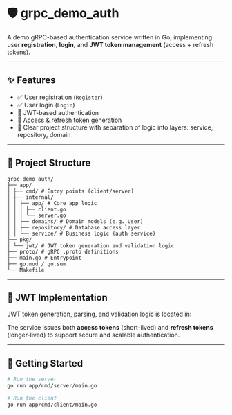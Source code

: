 # 🛡️ grpc_demo_auth

A demo gRPC-based authentication service written in Go, implementing user **registration**, **login**, and **JWT token management** (access + refresh tokens).

---

## ✨ Features

- ✅ User registration (`Register`)
- ✅ User login (`Login`)  
- 🔐 JWT-based authentication
- 🔄 Access & refresh token generation
- 🧠 Clear project structure with separation of logic into layers: service, repository, domain

---

## 📁 Project Structure

```
grpc_demo_auth/
├── app/
│ ├── cmd/ # Entry points (client/server)
│ ├── internal/
│ │ ├── app/ # Core app logic
│ │ │ ├── client.go
│ │ │ └── server.go
│ │ ├── domains/ # Domain models (e.g. User)
│ │ ├── repository/ # Database access layer
│ │ └── service/ # Business logic (auth service)
├── pkg/
│ └── jwt/ # JWT token generation and validation logic
├── proto/ # gRPC .proto definitions
├── main.go # Entrypoint
├── go.mod / go.sum
└── Makefile
```

---

## 🔑 JWT Implementation

JWT token generation, parsing, and validation logic is located in:


The service issues both **access tokens** (short-lived) and **refresh tokens** (longer-lived) to support secure and scalable authentication.

---

## 🚀 Getting Started

```bash
# Run the server
go run app/cmd/server/main.go

# Run the client
go run app/cmd/client/main.go
